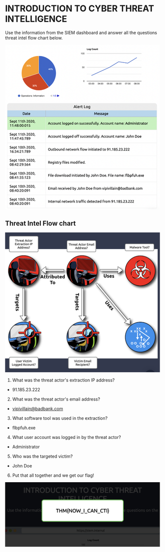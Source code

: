 # INTRODUCTION TO CYBER THREAT INTELLIGENCE

Use the information from the SIEM dashboard and answer all the questions threat intel flow chart below.

![alt text](image.png)

## Threat Intel Flow chart

![alt text](image-1.png)

1. What was the threat actor's extraction IP address?

 - 91.185.23.222

2. What was the threat actor's email address?

 - vipivillain@badbank.com

3. What software tool was used in the extraction?

 - flbpfuh.exe

4. What user account was logged in by the threat actor?

 - Administrator

5. Who was the targeted victim?

 - John Doe

6. Put that all together and we get our flag!

![alt text](image-2.png)